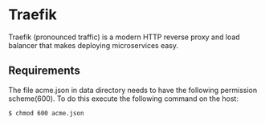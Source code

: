 # Traefik
Traefik (pronounced traffic) is a modern HTTP reverse proxy and load balancer that makes deploying microservices easy.

## Requirements
The file acme.json in data directory needs to have the following permission scheme(600). To do this execute the following command on the host:


```bash
$ chmod 600 acme.json
```

